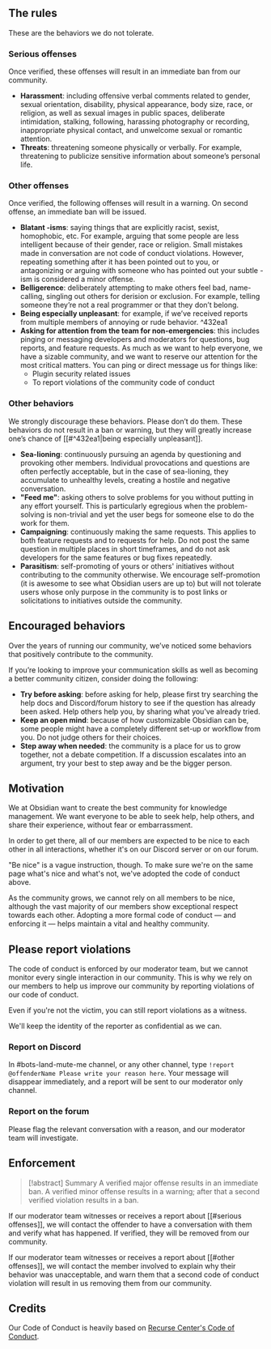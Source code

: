 ## The rules

These are the behaviors we do not tolerate.

### Serious offenses

Once verified, these offenses will result in an immediate ban from our community.

- **Harassment**: including offensive verbal comments related to gender, sexual orientation, disability, physical appearance, body size, race, or religion, as well as sexual images in public spaces, deliberate intimidation, stalking, following, harassing photography or recording, inappropriate physical contact, and unwelcome sexual or romantic attention.
- **Threats**: threatening someone physically or verbally. For example, threatening to publicize sensitive information about someone’s personal life.

### Other offenses

Once verified, the following offenses will result in a warning. On second offense, an immediate ban will be issued.

- **Blatant -isms**: saying things that are explicitly racist, sexist, homophobic, etc. For example, arguing that some people are less intelligent because of their gender, race or religion. Small mistakes made in conversation are not code of conduct violations. However, repeating something after it has been pointed out to you, or antagonizing or arguing with someone who has pointed out your subtle -ism is considered a minor offense.
- **Belligerence**: deliberately attempting to make others feel bad, name-calling, singling out others for derision or exclusion. For example, telling someone they’re not a real programmer or that they don’t belong.
- **Being especially unpleasant**: for example, if we’ve received reports from multiple members of annoying or rude behavior. ^432ea1
- **Asking for attention from the team for non-emergencies**: this includes pinging or messaging developers and moderators for questions, bug reports, and feature requests. As much as we want to help everyone, we have a sizable community, and we want to reserve our attention for the most critical matters. You can ping or direct message us for things like:
	- Plugin security related issues
	- To report violations of the community code of conduct

### Other behaviors

We strongly discourage these behaviors. Please don’t do them. These behaviors do not result in a ban or warning, but they will greatly increase one’s chance of [[#^432ea1|being especially unpleasant]].

- **Sea-lioning**: continuously pursuing an agenda by questioning and provoking other members. Individual provocations and questions are often perfectly acceptable, but in the case of sea-lioning, they accumulate to unhealthy levels, creating a hostile and negative conversation.
- **"Feed me"**: asking others to solve problems for you without putting in any effort yourself. This is particularly egregious when the problem-solving is non-trivial and yet the user begs for someone else to do the work for them.
- **Campaigning**: continuously making the same requests. This applies to both feature requests and to requests for help. Do not post the same question in multiple places in short timeframes, and do not ask developers for the same features or bug fixes repeatedly.
- **Parasitism**: self-promoting of yours or others' initiatives without contributing to the community otherwise. We encourage self-promotion (it is awesome to see what Obsidian users are up to) but will not tolerate users whose only purpose in the community is to post links or solicitations to initiatives outside the community.

## Encouraged behaviors

Over the years of running our community, we’ve noticed some behaviors that positively contribute to the community.

If you’re looking to improve your communication skills as well as becoming a better community citizen, consider doing the following:

- **Try before asking**: before asking for help, please first try searching the help docs and Discord/forum history to see if the question has already been asked. Help others help you, by sharing what you've already tried.
- **Keep an open mind**: because of how customizable Obsidian can be, some people might have a completely different set-up or workflow from you. Do not judge others for their choices.
- **Step away when needed**: the community is a place for us to grow together, not a debate competition. If a discussion escalates into an argument, try your best to step away and be the bigger person.

## Motivation

We at Obsidian want to create the best community for knowledge management. We want everyone to be able to seek help, help others, and share their experience, without fear or embarrassment.

In order to get there, all of our members are expected to be nice to each other in all interactions, whether it's on our Discord server or on our forum.

"Be nice" is a vague instruction, though. To make sure we're on the same page what's  nice and what's not, we've adopted the code of conduct above.

As the community grows, we cannot rely on all members to be nice, although the vast majority of our members show exceptional respect towards each other. Adopting a more formal code of conduct — and enforcing it — helps maintain a vital and healthy community.

## Please report violations

The code of conduct is enforced by our moderator team, but we cannot monitor every single interaction in our community. This is why we rely on our members to help us improve our community by reporting violations of our code of conduct.

Even if you're not the victim, you can still report violations as a witness.

We'll keep the identity of the reporter as confidential as we can.

### Report on Discord

In \#bots-land-mute-me channel, or any other channel, type `!report @offenderName Please write your reason here`. Your message will disappear immediately, and a report will be sent to our moderator only channel.

### Report on the forum

Please flag the relevant conversation with a reason, and our moderator team will investigate.

## Enforcement

> [!abstract] Summary
> A verified major offense results in an immediate ban.
> A verified minor offense results in a warning; after that a second verified violation results in a ban.

If our moderator team witnesses or receives a report about [[#serious offenses]], we will contact the offender to have a conversation with them and verify what has happened. If verified, they will be removed from our community.

If our moderator team witnesses or receives a report about [[#other offenses]], we will contact the member involved to explain why their behavior was unacceptable, and warn them that a second code of conduct violation will result in us removing them from our community.

## Credits

Our Code of Conduct is heavily based on [Recurse Center's Code of Conduct](https://www.recurse.com/code-of-conduct).